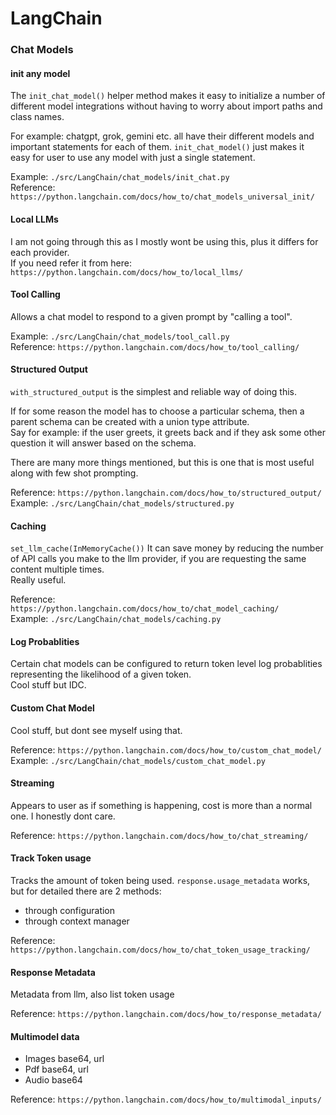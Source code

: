 # LangChain

### Chat Models

#### init any model

The `init_chat_model()` helper method makes it easy to initialize a number of different model integrations without having to worry about import paths and class names.  

For example:
chatgpt, grok, gemini etc. all have their different models and important statements for each of them. `init_chat_model()` just makes it easy for user to use any model with just a single statement.  

Example: `./src/LangChain/chat_models/init_chat.py`  
Reference: `https://python.langchain.com/docs/how_to/chat_models_universal_init/`  

#### Local LLMs

I am not going through this as I mostly wont be using this, plus it differs for each provider.  
If you need refer it from here: `https://python.langchain.com/docs/how_to/local_llms/`  

#### Tool Calling

Allows a chat model to respond to a given prompt by "calling a tool".  

Example: `./src/LangChain/chat_models/tool_call.py`  
Reference: `https://python.langchain.com/docs/how_to/tool_calling/`  

#### Structured Output

`with_structured_output` is the simplest and reliable way of doing this.  

If for some reason the model has to choose a particular schema, then a parent schema can be created with a union type attribute.  
Say for example: if the user greets, it greets back and if they ask some other question it will answer based on the schema.  

There are many more things mentioned, but this is one that is most useful along with few shot prompting.  

Reference: `https://python.langchain.com/docs/how_to/structured_output/`  
Example: `./src/LangChain/chat_models/structured.py`  

#### Caching

`set_llm_cache(InMemoryCache())`
It can save money by reducing the number of API calls you make to the llm provider, if you are requesting the same content multiple times.  
Really useful.  

Reference: `https://python.langchain.com/docs/how_to/chat_model_caching/`  
Example: `./src/LangChain/chat_models/caching.py`  

#### Log Probablities

Certain chat models can be configured to return token level log probablities representing the likelihood of a given token.  
Cool stuff but IDC.  

#### Custom Chat Model

Cool stuff, but dont see myself using that.  

Reference: `https://python.langchain.com/docs/how_to/custom_chat_model/`  
Example: `./src/LangChain/chat_models/custom_chat_model.py`  

#### Streaming

Appears to user as if something is happening, cost is more than a normal one. I honestly dont care.  

Reference: `https://python.langchain.com/docs/how_to/chat_streaming/`  

#### Track Token usage

Tracks the amount of token being used. `response.usage_metadata` works, but for detailed there are 2 methods:  
* through configuration  
* through context manager  

Reference: `https://python.langchain.com/docs/how_to/chat_token_usage_tracking/`

#### Response Metadata

Metadata from llm, also list token usage

Reference: `https://python.langchain.com/docs/how_to/response_metadata/`  

#### Multimodel data

* Images base64, url
* Pdf base64, url
* Audio base64

Reference: `https://python.langchain.com/docs/how_to/multimodal_inputs/`  

